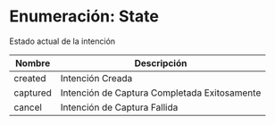 # Enumeración: State

Estado actual de la intención

| Nombre        | Descripción     |
| ------------- | --------------- | 
| created       | Intención Creada   |
| captured      | Intención de Captura Completada Exitosamente   | 
| cancel        | Intención de Captura Fallida   | 